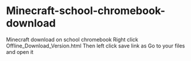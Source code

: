 # Minecraft-school-chromebook-download
Minecraft download on school chromebook
Right click Offline_Download_Version.html
Then left click save link as
Go to your files and open it
